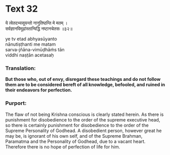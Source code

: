 # Text 32

ये त्वेतदभ्यसूयन्तो नानुतिष्ठन्ति मे मतम् ।  
सर्वज्ञानविमूढांस्तान्विद्धि नष्टानचेतसः ॥३२॥

ye tv etad abhyasūyanto  
nānutiṣṭhanti me matam  
sarva-jñāna-vimūḍhāḿs tān  
viddhi naṣṭān acetasaḥ



### Translation:

**But those who, out of envy, disregard these teachings and do not follow them are to be considered bereft of all knowledge, befooled, and ruined in their endeavors for perfection.**

### Purport:

The flaw of not being Krishna conscious is clearly stated herein. As there is punishment for disobedience to the order of the supreme executive head, so there is certainly punishment for disobedience to the order of the Supreme Personality of Godhead. A disobedient person, however great he may be, is ignorant of his own self, and of the Supreme Brahman, Paramatma and the Personality of Godhead, due to a vacant heart. Therefore there is no hope of perfection of life for him.